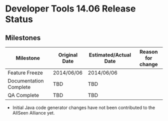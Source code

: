 # Developer Tools 14.06 Release Status

## Milestones

 | Milestone              | Original Date | Estimated/Actual Date | Reason for change | 
 | ---------              | ------------- | --------------------- | ----------------- | 
 | Feature Freeze         | 2014/06/06    | 2014/06/06            |                   | 
 | Documentation Complete | TBD           | TBD                   |                   | 
 | QA Complete            | TBD           | TBD                   |                   | 


*  Initial Java code generator changes have not been contributed to the AllSeen Alliance yet.
